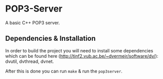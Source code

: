 # POP3-Server
A basic C++ POP3 server.

Dependencies & Installation
---------------------------

In order to build the project you will need to install some dependencies which can be found here (http://tinf2.vub.ac.be/~dvermeir/software/dv/): dvutil, dvthread, dvnet.

After this is done you can run `make` & run the `pop3server`.

